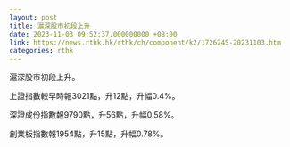 ```yaml
---
layout: post
title: 滬深股市初段上升
date: 2023-11-03 09:52:37.000000000 +08:00
link: https://news.rthk.hk/rthk/ch/component/k2/1726245-20231103.htm
categories: rthk
---
```


滬深股市初段上升。

上證指數較早時報3021點，升12點，升幅0.4%。

深證成份指數報9790點，升56點，升幅0.58%。

創業板指數報1954點，升15點，升幅0.78%。
